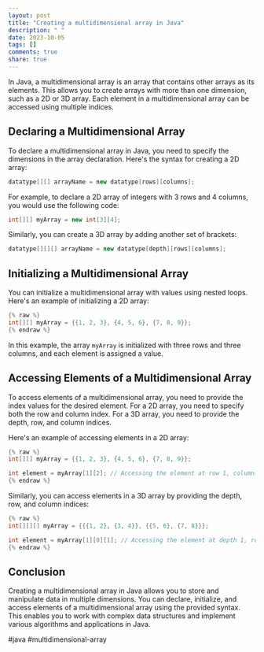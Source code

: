 ```yaml
---
layout: post
title: "Creating a multidimensional array in Java"
description: " "
date: 2023-10-05
tags: []
comments: true
share: true
---
```


In Java, a multidimensional array is an array that contains other arrays as its elements. This allows you to create arrays with more than one dimension, such as a 2D or 3D array. Each element in a multidimensional array can be accessed using multiple indices.

## Declaring a Multidimensional Array

To declare a multidimensional array in Java, you need to specify the dimensions in the array declaration. Here's the syntax for creating a 2D array:

```java
datatype[][] arrayName = new datatype[rows][columns];
```

For example, to declare a 2D array of integers with 3 rows and 4 columns, you would use the following code:

```java
int[][] myArray = new int[3][4];
```

Similarly, you can create a 3D array by adding another set of brackets:

```java
datatype[][][] arrayName = new datatype[depth][rows][columns];
```

## Initializing a Multidimensional Array

You can initialize a multidimensional array with values using nested loops. Here's an example of initializing a 2D array:

```java
{% raw %}
int[][] myArray = {{1, 2, 3}, {4, 5, 6}, {7, 8, 9}};
{% endraw %}
```

In this example, the array `myArray` is initialized with three rows and three columns, and each element is assigned a value.

## Accessing Elements of a Multidimensional Array

To access elements of a multidimensional array, you need to provide the index values for the desired element. For a 2D array, you need to specify both the row and column index. For a 3D array, you need to provide the depth, row, and column indices.

Here's an example of accessing elements in a 2D array:

```java
{% raw %}
int[][] myArray = {{1, 2, 3}, {4, 5, 6}, {7, 8, 9}};

int element = myArray[1][2]; // Accessing the element at row 1, column 2 (value: 6)
{% endraw %}
```

Similarly, you can access elements in a 3D array by providing the depth, row, and column indices:

```java
{% raw %}
int[][][] myArray = {{{1, 2}, {3, 4}}, {{5, 6}, {7, 8}}};

int element = myArray[1][0][1]; // Accessing the element at depth 1, row 0, column 1 (value: 6)
{% endraw %}
```

## Conclusion

Creating a multidimensional array in Java allows you to store and manipulate data in multiple dimensions. You can declare, initialize, and access elements of a multidimensional array using the provided syntax. This enables you to work with complex data structures and implement various algorithms and applications in Java.

#java #multidimensional-array